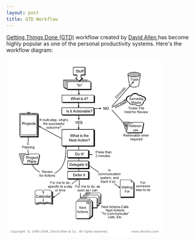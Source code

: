 ```yaml
---
layout: post
title: GTD Workflow
---
```


[Getting Things Done (GTD)](http://en.wikipedia.org/wiki/Getting_Things_Done) workflow created by [David Allen ](http://www.davidco.com/)has become highly popular as one of the personal productivity systems. Here's the workflow diagram:

![gtd-workflow.gif](/img/gtd-workflow.gif "gtd-workflow.gif")
